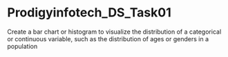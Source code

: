 # Prodigyinfotech_DS_Task01
 Create a bar chart or histogram to visualize the distribution of a categorical or continuous variable, such as the distribution of ages or genders in a population
